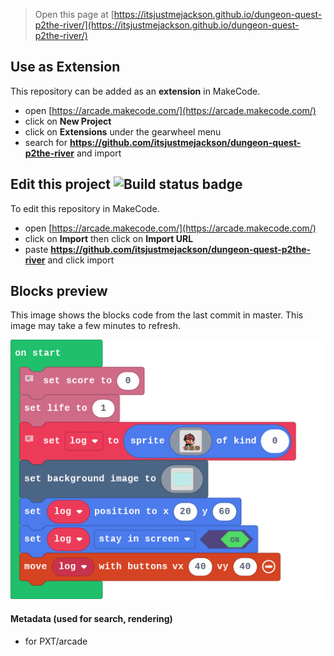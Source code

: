  


> Open this page at [https://itsjustmejackson.github.io/dungeon-quest-p2the-river/](https://itsjustmejackson.github.io/dungeon-quest-p2the-river/)

## Use as Extension

This repository can be added as an **extension** in MakeCode.

* open [https://arcade.makecode.com/](https://arcade.makecode.com/)
* click on **New Project**
* click on **Extensions** under the gearwheel menu
* search for **https://github.com/itsjustmejackson/dungeon-quest-p2the-river** and import

## Edit this project ![Build status badge](https://github.com/itsjustmejackson/dungeon-quest-p2the-river/workflows/MakeCode/badge.svg)

To edit this repository in MakeCode.

* open [https://arcade.makecode.com/](https://arcade.makecode.com/)
* click on **Import** then click on **Import URL**
* paste **https://github.com/itsjustmejackson/dungeon-quest-p2the-river** and click import

## Blocks preview

This image shows the blocks code from the last commit in master.
This image may take a few minutes to refresh.

![A rendered view of the blocks](https://github.com/itsjustmejackson/dungeon-quest-p2the-river/raw/master/.github/makecode/blocks.png)

#### Metadata (used for search, rendering)

* for PXT/arcade
<script src="https://makecode.com/gh-pages-embed.js"></script><script>makeCodeRender("{{ site.makecode.home_url }}", "{{ site.github.owner_name }}/{{ site.github.repository_name }}");</script>
